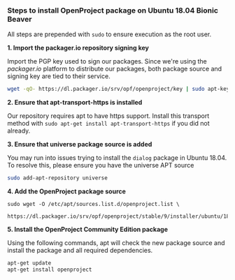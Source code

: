 ### Steps to install OpenProject package on Ubuntu 18.04 Bionic Beaver

All steps are prepended with `sudo` to ensure execution as the root user.

**1. Import the packager.io repository signing key**

Import the PGP key used to sign our packages. Since we're using the _packager.io_ platform to distribute our packages, both package source and signing key are tied to their service.

```bash
wget -qO- https://dl.packager.io/srv/opf/openproject/key | sudo apt-key add -
```

**2. Ensure that apt-transport-https is installed**

Our repository requires apt to have https support. Install this transport method with `sudo apt-get install apt-transport-https` if you did not already.

**3. Ensure that universe package source is added**

You may run into issues trying to install the `dialog` package in Ubuntu 18.04. To resolve this, please ensure you have the universe APT source

```bash
sudo add-apt-repository universe
```


**4. Add the OpenProject package source**

```
sudo wget -O /etc/apt/sources.list.d/openproject.list \
  https://dl.packager.io/srv/opf/openproject/stable/9/installer/ubuntu/18.04.repo
```


**5. Install the OpenProject Community Edition package**

Using the following commands, apt will check the new package source and install the package and all required dependencies.

```bash
apt-get update
apt-get install openproject
```
